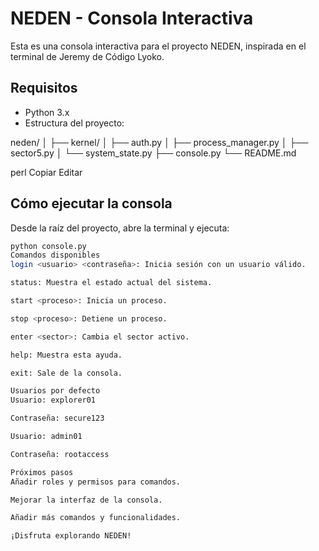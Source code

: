 # NEDEN - Consola Interactiva

Esta es una consola interactiva para el proyecto NEDEN, inspirada en el terminal de Jeremy de Código Lyoko.

## Requisitos

- Python 3.x
- Estructura del proyecto:

neden/
│
├── kernel/
│ ├── auth.py
│ ├── process_manager.py
│ ├── sector5.py
│ └── system_state.py
├── console.py
└── README.md

perl
Copiar
Editar

## Cómo ejecutar la consola

Desde la raíz del proyecto, abre la terminal y ejecuta:

```bash
python console.py
Comandos disponibles
login <usuario> <contraseña>: Inicia sesión con un usuario válido.

status: Muestra el estado actual del sistema.

start <proceso>: Inicia un proceso.

stop <proceso>: Detiene un proceso.

enter <sector>: Cambia el sector activo.

help: Muestra esta ayuda.

exit: Sale de la consola.

Usuarios por defecto
Usuario: explorer01

Contraseña: secure123

Usuario: admin01

Contraseña: rootaccess

Próximos pasos
Añadir roles y permisos para comandos.

Mejorar la interfaz de la consola.

Añadir más comandos y funcionalidades.

¡Disfruta explorando NEDEN!
